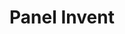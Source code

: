 ---
layout: default
title: Panel Invent
nav_order: 4
parent: Panel GeoKKP-GIS
has_children: false
---